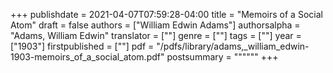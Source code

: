 +++
publishdate = 2021-04-07T07:59:28-04:00
title = "Memoirs of a Social Atom"
draft = false
authors = ["William Edwin Adams"]
authorsalpha = "Adams, William Edwin"
translator = [""]
genre = [""]
tags = [""]
year = ["1903"]
firstpublished = [""]
pdf = "/pdfs/library/adams,_william_edwin-1903-memoirs_of_a_social_atom.pdf"
postsummary = """"""
+++
